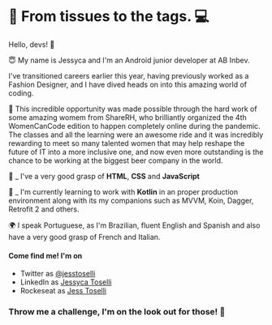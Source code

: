 # 👗 From tissues to the  tags. 💻

Hello, devs!  👋

😇 My name is Jessyca and I'm an Android junior developer at AB Inbev.

I've transitioned careers earlier this year, having previously worked as a Fashion Designer, and I have dived heads on into this amazing world of coding.

🚀 This incredible opportunity was made possible through the hard work of some amazing womem from ShareRH, who brilliantly organized the 4th WomenCanCode edition to happen completely online during the pandemic. The classes and all the learning were an awesome ride and it was incredibly rewarding to meet so many talented women that may help reshape the future of IT into a more inclusive one, and now even more outstanding is the chance to be working at the biggest beer company in the world.

🧶 _ I've a very good grasp of **HTML**, **CSS** and **JavaScript**

🧾 _ I'm currently learning to work with **Kotlin** in an proper production environment along with its my companions such as MVVM, Koin, Dagger, Retrofit 2 and others.

🌍 I speak Portuguese, as I'm Brazilian, fluent English and Spanish and also have a very good grasp of French and Italian.

#### Come find me! I'm on
* Twitter as [@jesstoselli](https://twitter.com/jesstoselli)
* LinkedIn as [Jessyca Toselli](https://twitter.com/jesstoselli)
* Rockeseat as [Jess Toselli](https://app.rocketseat.com.br/me/jessyca-toselli-1594492335)

### Throw me a challenge, I'm on the look out for those! 🚀
